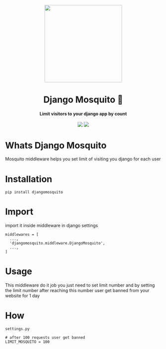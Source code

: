 <p align="center">
  <img src="https://www.flaticon.com/svg/static/icons/svg/2297/2297334.svg" height="250" width="250" />
</p>
<h1 align="center">Django Mosquito 🦟</h1>
<h4 align="center">Limit visitors to your django app by count</h4>
<p align="center">
  <img src="https://img.shields.io/pypi/v/django-mosquito"/>
  <img src="https://img.shields.io/github/issues/E-RROR/djangomosquito"/>
</p>

# Whats Django Mosquito
Mosquito middleware helps you set limit of visiting you django for each user

# Installation
```
pip install djangomosquito
```

# Import
import it inside middleware in django settings
```
middlewares = [
  ...,
  'djangomosquito.middleware.DjangoMosquito',
  ...,
]
```

# Usage
This middleware do it job you just need to set limit number and
by setting the limit number after reaching this number user get banned from
your website for 1 day

# How
`settings.py`
```
# after 100 requests user get banned
LIMIT_MOSQUITO = 100
```
